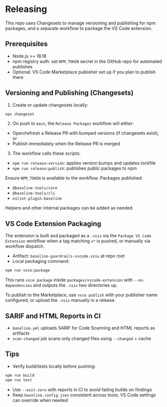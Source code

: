 # Releasing

This repo uses Changesets to manage versioning and publishing for npm packages, and a separate workflow to package the VS Code extension.

## Prerequisites

- Node.js >= 18.18
- npm registry auth: set `NPM_TOKEN` secret in the GitHub repo for automated publishes
- Optional: VS Code Marketplace publisher set up if you plan to publish there

## Versioning and Publishing (Changesets)

1. Create or update changesets locally:

```bash
npx changeset
```

2. On push to `main`, the `Release Packages` workflow will either:

- Open/refresh a Release PR with bumped versions (if changesets exist), or
- Publish immediately when the Release PR is merged

3. The workflow calls these scripts:

- `npm run release:version`: applies version bumps and updates lockfile
- `npm run release:publish`: publishes public packages to npm

Ensure `NPM_TOKEN` is available to the workflow. Packages published:

- `@baseline-tools/core`
- `@baseline-tools/cli`
- `eslint-plugin-baseline`

Helpers and other internal packages can be added as needed.

## VS Code Extension Packaging

The extension is built and packaged as a `.vsix` via the `Package VS Code Extension` workflow when a tag matching `v*` is pushed, or manually via workflow dispatch.

- Artifact: `baseline-guardrails-vscode.vsix` at repo root
- Local packaging command:

```bash
npm run vsce:package
```

This runs `vsce package` inside `packages/vscode-extension` with `--no-dependencies` and outputs the `.vsix` two directories up.

To publish to the Marketplace, use `vsce publish` with your publisher name configured, or upload the `.vsix` manually in a release.

## SARIF and HTML Reports in CI

- `baseline.yml` uploads SARIF for Code Scanning and HTML reports as artifacts
- `scan-changed` job scans only changed files using `--changed` + cache

## Tips

- Verify build/tests locally before pushing:

```bash
npm run build
npm run test
```

- Use `--exit-zero` with reports in CI to avoid failing builds on findings
- Keep `baseline.config.json` consistent across tools; VS Code settings can override when needed
